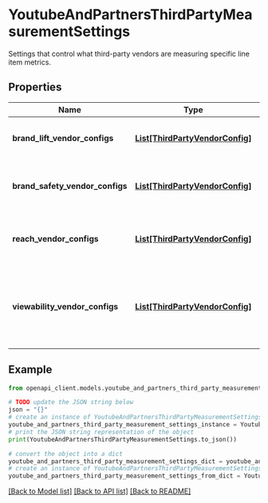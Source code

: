 # YoutubeAndPartnersThirdPartyMeasurementSettings

Settings that control what third-party vendors are measuring specific line item metrics.

## Properties

Name | Type | Description | Notes
------------ | ------------- | ------------- | -------------
**brand_lift_vendor_configs** | [**List[ThirdPartyVendorConfig]**](ThirdPartyVendorConfig.md) | The third-party vendors measuring brand lift. The following third-party vendors are applicable: * &#x60;THIRD_PARTY_VENDOR_DYNATA&#x60; * &#x60;THIRD_PARTY_VENDOR_KANTAR&#x60; | [optional] 
**brand_safety_vendor_configs** | [**List[ThirdPartyVendorConfig]**](ThirdPartyVendorConfig.md) | The third-party vendors measuring brand safety. The following third-party vendors are applicable: * &#x60;THIRD_PARTY_VENDOR_ZERF&#x60; * &#x60;THIRD_PARTY_VENDOR_DOUBLE_VERIFY&#x60; * &#x60;THIRD_PARTY_VENDOR_INTEGRAL_AD_SCIENCE&#x60; | [optional] 
**reach_vendor_configs** | [**List[ThirdPartyVendorConfig]**](ThirdPartyVendorConfig.md) | The third-party vendors measuring reach. The following third-party vendors are applicable: * &#x60;THIRD_PARTY_VENDOR_NIELSEN&#x60; * &#x60;THIRD_PARTY_VENDOR_COMSCORE&#x60; * &#x60;THIRD_PARTY_VENDOR_KANTAR&#x60; | [optional] 
**viewability_vendor_configs** | [**List[ThirdPartyVendorConfig]**](ThirdPartyVendorConfig.md) | The third-party vendors measuring viewability. The following third-party vendors are applicable: * &#x60;THIRD_PARTY_VENDOR_MOAT&#x60; * &#x60;THIRD_PARTY_VENDOR_DOUBLE_VERIFY&#x60; * &#x60;THIRD_PARTY_VENDOR_INTEGRAL_AD_SCIENCE&#x60; * &#x60;THIRD_PARTY_VENDOR_COMSCORE&#x60; * &#x60;THIRD_PARTY_VENDOR_TELEMETRY&#x60; * &#x60;THIRD_PARTY_VENDOR_MEETRICS&#x60; | [optional] 

## Example

```python
from openapi_client.models.youtube_and_partners_third_party_measurement_settings import YoutubeAndPartnersThirdPartyMeasurementSettings

# TODO update the JSON string below
json = "{}"
# create an instance of YoutubeAndPartnersThirdPartyMeasurementSettings from a JSON string
youtube_and_partners_third_party_measurement_settings_instance = YoutubeAndPartnersThirdPartyMeasurementSettings.from_json(json)
# print the JSON string representation of the object
print(YoutubeAndPartnersThirdPartyMeasurementSettings.to_json())

# convert the object into a dict
youtube_and_partners_third_party_measurement_settings_dict = youtube_and_partners_third_party_measurement_settings_instance.to_dict()
# create an instance of YoutubeAndPartnersThirdPartyMeasurementSettings from a dict
youtube_and_partners_third_party_measurement_settings_from_dict = YoutubeAndPartnersThirdPartyMeasurementSettings.from_dict(youtube_and_partners_third_party_measurement_settings_dict)
```
[[Back to Model list]](../README.md#documentation-for-models) [[Back to API list]](../README.md#documentation-for-api-endpoints) [[Back to README]](../README.md)


